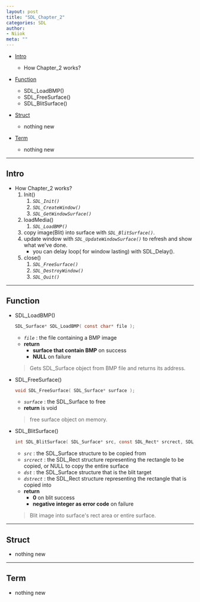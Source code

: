 ```yaml
---
layout: post
title: "SDL_Chapter_2"
categories: SDL
author:
- Niiok
meta: ""
---
```


- [Intro](#intro)
  - How Chapter_2 works?

- [Function](#function)
  - SDL_LoadBMP()
  - SDL_FreeSurface()
  - SDL_BlitSurface()

- [Struct](#struct)
  - nothing new

- [Term](#term)
  - nothing new

- - - - - - - - - - - - - - - - - - - - - - - - - - - - - - - - - - - - - - - - - - - - - - - - - - - - - - - - - - - - - - - - - - - - - - - - - - - 

## Intro
    
- How Chapter_2 works?
  1. Init()
     1. _`SDL_Init()`_
     2. _`SDL_CreateWindow()`_
     3. _`SDL_GetWindowSurface()`_
  2. loadMedia()
      1. _`SDL_LoadBMP()`_
  3. copy image(Blit) into surface with _`SDL_BlitSurface()`_.
  4. update window with _`SDL_UpdateWindowSurface()`_ to refresh and show what we've done.
     - you can delay loop( for window lasting) with SDL_Delay().
  5. close()
     1. _`SDL_FreeSurface()`_
     2. _`SDL_DestroyWindow()`_
     3. _`SDL_Quit()`_
    
- - - - - - - - - - - - - - - - - - - - - - - - - - - - - - - - - - - - - - - - - - - - - - - - - - - - - - - - - - - - - - - - - - - - - - - - - - - 

## Function
    
- SDL_LoadBMP()
  ```C
  SDL_Surface* SDL_LoadBMP( const char* file );
  ```
  - _`file`_ : the file containing a BMP image
  - **return**
    - **surface that contain BMP** on success
    - **NULL** on failure    
  > Gets SDL_Surface object from BMP file and returns its address.    
      

- SDL_FreeSurface()
  ```C
  void SDL_FreeSurface( SDL_Surface* surface );
  ```
  - _`surface`_ : the SDL_Surface to free
  - **return** is void    
  > free surface object on memory.    
    

- SDL_BlitSurface()
  ```C
  int SDL_BlitSurface( SDL_Surface* src, const SDL_Rect* srcrect, SDL_Surface* dst, SDL_Rect* dstrect );
  ```
  - _`src`_ : the SDL_Surface structure to be copied from
  - _`srcrect`_ : the SDL_Rect structure representing the rectangle to be copied, or NULL to copy the entire surface
  - _`dst`_ : the SDL_Surface structure that is the blit target
  - _`dstrect`_ : the SDL_Rect structure representing the rectangle that is copied into
  - **return**
    - **0** on blit success
    - **negative integer as error code** on failure    
  > Blit image into surface's rect area or entire surface.    
    

- - - - - - - - - - - - - - - - - - - - - - - - - - - - - - - - - - - - - - - - - - - - - - - - - - - - - - - - - - - - - - - - - - - - - - - - - - - 

## Struct
    
- nothing new
    
- - - - - - - - - - - - - - - - - - - - - - - - - - - - - - - - - - - - - - - - - - - - - - - - - - - - - - - - - - - - - - - - - - - - - - - - - - - 

## Term
    
- nothing new
    
